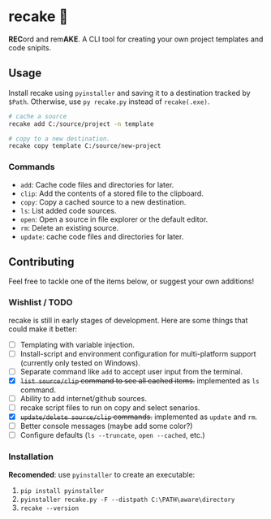 # recake 🍰
**REC**ord and rem**AKE**. A CLI tool for creating your own project templates and code snipits.  

## Usage
Install recake using `pyinstaller` and saving it to a destination tracked by `$Path`. Otherwise, use `py recake.py` instead of `recake(.exe)`.  

```bash
# cache a source
recake add C:/source/project -n template

# copy to a new destination.
recake copy template C:/source/new-project
```

### Commands
 - `add`: Cache code files and directories for later.
 - `clip`: Add the contents of a stored file to the clipboard.
 - `copy`: Copy a cached source to a new destination.
 - `ls`: List added code sources.
 - `open`: Open a source in file explorer or the default editor.
 - `rm`: Delete an existing source.
 - `update`: cache code files and directories for later.


## Contributing
Feel free to tackle one of the items below, or suggest your own additions!

### Wishlist / TODO  
recake is still in early stages of development. Here are some things that could make it better:
 - [ ] Templating with variable injection.
 - [ ] Install-script and environment configuration for multi-platform support (currently only tested on Windows).
 - [ ] Separate command like `add` to accept user input from the terminal.
 - [x] ~~`list source/clip` command to see all cached items.~~ implemented as `ls` command.
 - [ ] Ability to add internet/github sources.
 - [ ] recake script files to run on copy and select senarios.
 - [x] ~~`update/delete source/clip` commands.~~ implemented as `update` and `rm`.
 - [ ] Better console messages (maybe add some color?)
 - [ ] Configure defaults (`ls --truncate`, `open --cached`, etc.)

### Installation
**Recomended**: use `pyinstaller` to create an executable:
 1. `pip install pyinstaller`
 2. `pyinstaller recake.py -F --distpath C:\PATH\aware\directory`
 3. `recake --version`
